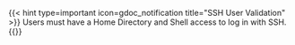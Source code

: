&NewLine;

{{< hint type=important icon=gdoc_notification title="SSH User Validation" >}}
Users must have a Home Directory and Shell access to log in with SSH.
{{</hint >}}